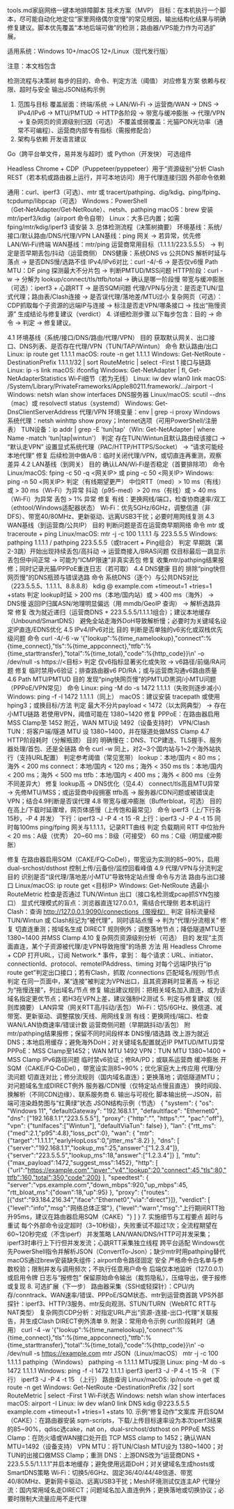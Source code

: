 tools.md家庭网络一键本地排障脚本 技术方案（MVP）
目标：在本机执行一个脚本，尽可能自动化地定位“家里网络偶尔变慢”的常见根因，输出结构化结果与明确修复建议。脚本优先覆盖“本地后端可做”的检测；路由器/VPS能力作为可选扩展。

适用系统：Windows 10+/macOS 12+/Linux（现代发行版）

注意：本文档包含

检测流程与决策树
每步的目的、命令、判定方法（阈值）
对应修复方案
依赖与权限、超时与安全
输出JSON结构示例
1. 范围与目标
覆盖层面：终端/系统 → LAN/Wi‑Fi → 运营商/WAN → DNS → IPv4/IPv6 → MTU/PMTUD → HTTP各阶段 → 带宽与缓冲膨胀 → 代理/VPN → 复杂网页的资源级别归因（可选）
不覆盖或弱覆盖：光猫PON光功率（通常不可编程）、运营商内部专有指标（需报修配合）
2. 架构与依赖
开发语言建议

Go（跨平台单文件，易并发与超时）或 Python（开发快）
可选组件

Headless Chrome + CDP（Puppeteer/pyppeteer）用于“资源级别”分析
Clash REST（若本机或路由器上运行，并可本地访问）用于代理连接归因
外部命令依赖

通用：curl、iperf3（可选）、mtr 或 tracert/pathping、dig/kdig、ping/fping、tcpdump/libpcap（可选）
Windows：PowerShell（Get‑NetAdapter/Get‑NetRoute）、netsh、pathping
macOS：brew 安装 mtr/iperf3/kdig（airport 命令自带）
Linux：大多已内置；如需 fping/mtr/kdig/iperf3 请安装
3. 总体检测流程（决策树摘要）
环境基线：系统/接口/默认路由/DNS/代理/VPN
LAN基线：ping 网关 → 若异常，优先修 LAN/Wi‑Fi/终端
WAN基线：mtr/ping 运营商常用目标（1.1.1.1/223.5.5.5） → 判定是否早期丢包/抖动（运营商侧）
DNS健康：系统DNS vs 公共DNS 解析时延与落点 → 是否DNS慢/选路不佳
IPv4/IPv6对比：curl -4/-6 → 是否仅v6慢
Path MTU：DF ping 探测最大不分片包 → 判断PMTUD/MSS问题
HTTP阶段：curl -w → 分解为 lookup/connect/tls/ttfb/total → 确认是哪一阶段慢
带宽与缓冲膨胀（可选）：iperf3 + 心跳RTT → 是否SQM问题
代理/VPN与分流：是否走TUN/显式代理；路由表/Clash连接 → 是否误代理/落地差/MTU过小
复杂网页（可选）：CDP抓取每个子资源的远端IP与连接 → 标注是否走VPN/哪条接口 → 找出“拖慢资源”
生成结论与修复建议（verdict）
4. 详细检测步骤
以下每步包含：目的 → 命令 → 判定 → 修复建议。

4.1 环境基线（系统/接口/DNS/路由/代理/VPN）
目的
获取默认网关、出口接口、DNS列表、是否存在代理/VPN（TUN/TAP/Wintun）
命令
默认路由/出口
Linux: ip route get 1.1.1.1
macOS: route -n get 1.1.1.1
Windows: Get-NetRoute -DestinationPrefix 1.1.1.1/32 | sort RouteMetric | select -First 1
接口与链路
Linux: ip -s link
macOS: ifconfig
Windows: Get-NetAdapter | fl, Get-NetAdapterStatistics
Wi‑Fi细节（若为无线）
Linux: iw dev wlan0 link
macOS: /System/Library/PrivateFrameworks/Apple80211.framework/.../airport -I
Windows: netsh wlan show interfaces
DNS服务器
Linux/macOS: scutil --dns（mac）或 resolvectl status（systemd）
Windows: Get-DnsClientServerAddress
代理/VPN
环境变量：env | grep -i proxy
Windows 系统代理：netsh winhttp show proxy；Internet选项（可用PowerShell/注册表）
TUN设备：ip addr | grep -E 'tun|tap'（Win: Get-NetAdapter | where Name -match 'tun|tap|wintun'）
判定
存在TUN/Wintun且默认路由经该接口 → “默认走VPN”
设置显式系统代理（PAC/HTTP/HTTPS/Socket） → “请求可能经本地代理”
修复
后续检测中做A/B：临时关闭代理/VPN，或切直连再重测，观察差异
4.2 LAN基线（到网关）
目的
确认LAN/Wi‑Fi是否稳定（首要排除项）
命令
Linux/macOS: fping -c 50 -q <网关IP> 或 ping -c 50 <网关IP>
Windows: ping -n 50 <网关IP>
判定（有线期望更严）
中位RTT（med）> 10 ms（有线）或 > 30 ms（Wi‑Fi）为异常
抖动（p95-med）> 20 ms（有线）或 > 40 ms（Wi‑Fi）为异常
丢包 > 1% 异常
修复
有线：更换网线/端口，检查协商速率/双工（ethtool/Windows适配器状态）
Wi‑Fi：优先5GHz/6GHz，调整信道（非DFS）、带宽40/80MHz、更新驱动、远离USB3干扰；必要时用网线复测
4.3 WAN基线（到运营商/公共IP）
目的
判断问题是否在运营商早期网络
命令
mtr 或 traceroute + ping
Linux/macOS: mtr -j -c 100 1.1.1.1 与 223.5.5.5
Windows: pathping 1.1.1.1 / pathping 223.5.5.5（或tracert + Ping组合）
判定
早期跳（第2-3跳）开始出现持续丢包/高抖动 → 运营商接入/BRAS问题
仅目标最后一跳显示丢包但中间正常 → 可能为“ICMP限速”非真实丢包
修复
收集mtr/pathping结果报修；同时记录光猫/PPPoE重连日志（若可取）
4.4 DNS健康
目的
排除“ping快但网页慢”的DNS瓶颈与错误选路
命令
系统DNS（逐个）与公共DNS对比（223.5.5.5、1.1.1.1、8.8.8.8）
kdig @ example.com +timeout=1 +tries=1 +stats
判定
lookup时延 > 200 ms（本地/国内站）或 > 400 ms（海外） → DNS慢
返回IP归属ASN/地理明显偏远（用 mmdb/GeoIP 查询） → 解析选路异常
修复
改为就近递归（运营商DNS + 223.5.5.5/1.1.1.1组合）；建议本地缓存（Unbound/SmartDNS）
避免全站走海外DoH导致解析慢；必要时为关键域名设定IP直连/EDNS优化
4.5 IPv4/IPv6对比
目的
判断是否单独的v6劣化或双栈优先级问题
命令
curl -4/-6 -w '{"lookup":%{time_namelookup},"connect":%{time_connect},"tls":%{time_appconnect},"ttfb":%{time_starttransfer},"total":%{time_total},"code":%{http_code}}\n' -o /dev/null -s https://<目标>
判定
仅v6指标显著劣化或失败 → v6路径/前缀/RA问题
修复
临时禁用v6验证；排查路由器v6 PD/RA；或与运营商沟通v6路由质量
4.6 Path MTU/PMTUD
目的
发现“ping快网页慢”的PMTUD黑洞/小MTU问题（PPPoE/VPN常见）
命令
Linux: ping -M do -s 1472 1.1.1.1（失败则逐步减小）
Windows: ping -f -l 1472 1.1.1.1（同上）
macOS：建议安装 tracepath 或使用 hping3；或换目标/方法
判定
最大不分片payload < 1472（以太网典型） → 存在小MTU链路
若使用VPN，阈值可能在 1380~1420
修复
PPPoE：在路由器启用MSS Clamp至 1452 附近，WAN MTU设 1492（设备支持时）
VPN/Clash TUN：将客户端/隧道 MTU 设 1380~1400，并在隧道处做MSS Clamp
4.7 HTTP阶段耗时（分解瓶颈）
目的
明确慢在：DNS、TCP建连、TLS握手、服务器处理/首包、还是全链路
命令
curl -w 同上，对2~3个国内站与1~2个海外站执行（支持URL配置）
判定参考阈值（常见宽带）
lookup：本地/国内 < 80 ms；海外 < 200 ms
connect：本地/国内 < 120 ms；海外 < 350 ms
tls：本地/国内 < 200 ms；海外 < 500 ms
ttfb：本地/国内 < 400 ms；海外 < 800 ms（业务不同差异大）
修复
lookup高 → DNS优化（见4.4）
connect/tls高且MTU异常 → 先修MTU/MSS；或运营商中段拥塞
ttfb高 → 服务器/CDN问题或被错误走VPN；结合4.9判断是否误代理
4.8 带宽与缓冲膨胀（Bufferbloat，可选）
目的
在高上/下载时延骤增，网页体感慢（上传饱和最常见）
命令
iperf3（上/下行各15秒，-P 4 并发）
下行：iperf3 -J -P 4 -t 15 -R
上行：iperf3 -J -P 4 -t 15
同时每100ms ping/fping 网关与1.1.1.1，记录RTT曲线
判定
负载期间 RTT 中位抬升
< 20 ms：A级（优秀）
20~60 ms：B级（可接受）
60 ms：C级（明显缓冲膨胀）

修复
在路由器启用SQM（CAKE/FQ‑CoDel），带宽设为实测的85~90%，启用 dual-srchost/dsthost
控制上传/云备份/监控回看峰值
4.9 代理/VPN与分流判定
目的
识别是否“误代理/落地差/小MTU”导致特定站点慢
命令与方法
路由与出口接口
Linux/macOS: ip route get <目标IP>
Windows: Get-NetRoute 选最小 RouteMetric
检查是否通过 TUN/Wintun 出口（接口名检测或pcap抓SYN包接口）
显式代理模式的盲点：浏览器直连127.0.0.1，需结合代理侧
若本机运行 Clash：查询 http://127.0.0.1:9090/connections（带授权）
判定
目标流量经 TUN/Wintun 或 Clash标记为“被代理”，同时该站点慢 → 判为“代理/分流相关”
修复
切直连重测；按域名生成 DIRECT 规则例外；调整落地节点；降低隧道MTU至 1380~1400 并MSS Clamp
4.10 复杂网页资源级别分析（可选）
目的
发现“主页面直连，某个子资源被代理/走VPN导致拖慢”的场景
方法
用 Headless Chrome + CDP 打开URL，订阅 Network.* 事件，拿到：
每个请求：URL、initiator、connectionId、protocol、remoteIPAddress、timing
对每个远端IP执行“ip route get”判定出口接口；若有Clash，抓取 /connections 匹配域名/规则/节点
判定
在同一页面中，某“连接”被判定为VPN出口，且其资源耗时显著高 → 标记为“拖慢连接”，列出域名/节点
修复
输出建议规则：把相关域名加入直连，或为该域名指定更优节点；若H3在VPN上差，建议强制H2测试
5. 判定与修复建议（规则库摘要）
LAN异常（网关RTT高/抖动/丢包）
Wi‑Fi：切5/6GHz、换信道、减带宽、更新驱动、调整摆放/天线、用网线复测
有线：更换网线/端口、检查WAN/LAN协商速率/错误计数
运营商侧问题（早期跳抖动/丢包）
附mtr/pathping结果报修；保留不同时间段样本
DNS慢/错选路
改上游为就近DNS；本地启用缓存；避免海外DoH；对关键域名配置就近IP
PMTUD/MTU异常
PPPoE：MSS Clamp至1452；WAN MTU 1492
VPN：TUN MTU 1380~1400 + MSS Clamp
IPv6路径问题
临时禁v6验证；修RA/PD；或联系运营商
缓冲膨胀
开SQM（CAKE/FQ‑CoDel），带宽设实测85~90%；优化家庭大上传应用
代理/分流问题
切直连对比；修分流规则（国内域名直连）；更换落地；调低隧道MTU；对问题域名生成DIRECT例外
服务器/CDN慢（仅特定站点慢且直连）
换时间段、换解析（不同CDN边缘）、联系服务商
6. 输出与可视化
脚本输出统一JSON，前端可渲染趋势图与“红黄绿”状态
JSON结构示例（节选）
{
  "system": {
    "os": "Windows 11",
    "defaultGateway": "192.168.1.1",
    "defaultIface": "Ethernet0",
    "dns": ["192.168.1.1","223.5.5.5"],
    "proxy": {"http":"", "https":"", "pac":"off"},
    "vpn": {"tunIfaces":["Wintun"], "defaultViaTun": false}
  },
  "lan": {"rtt_ms":{"med":2.1,"p95":4.8},"loss_pct":0},
  "wan": {
    "mtr": {"target":"1.1.1.1","earlyHopLoss":0,"jitter_ms":8.2}
  },
  "dns": [
    {"server":"192.168.1.1","lookup_ms":25,"answer":["1.2.3.4"]},
    {"server":"223.5.5.5","lookup_ms":18,"answer":["1.2.3.4"]}
  ],
  "mtu": {"max_payload":1472,"suggest_mss":1452},
  "http": [
    {"url":"https://example.com","ipver":"v4","lookup":20,"connect":45,"tls":80,"ttfb":160,"total":350,"code":200}
  ],
  "speedtest": {
    "server":"vps.example.com","down_mbps":920,"up_mbps":45,
    "rtt_bloat_ms":{"down":18,"up":95}
  },
  "proxy": {"routes":[{"dst":"93.184.216.34","iface":"Ethernet0","via":"direct"}]},
  "verdict": [
    {"level":"info","msg":"网络总体正常"},
    {"level":"warn","msg":"上行期间RTT抬升95ms，建议在路由器启用SQM（CAKE）"}
  ]
}
7. 实施细节与工程要点
超时与重试
每个外部命令设定超时（3~10秒级），失败重试不超过1次；全流程期望在60~120秒完成（不含iperf）
并发策略
LAN/WAN/DNS/HTTP可并发采集；iperf3时串行上下行但并发发流；心跳RTT采集独立线程
跨平台适配
Windows优先PowerShell指令并解析JSON（ConvertTo‑Json）；缺少mtr时用pathping替代
macOS通过brew安装缺失组件；airport命令路径固定
安全
严格命令白名单与参数校验；限制并发与调用频次；不执行任意用户命令
后端仅本地监听（127.0.0.1）或启用令牌
日志与“报修包”
保留原始命令输出（裁剪隐私），压缩导出，便于报修或复现
8. 可选扩展（下一步）
路由器采集（SSH或轻探针）：CPU/内存/conntrack、WAN速率/错误、PPPoE/SQM状态、mtr到运营商首跳
VPS外部探针：iperf3、HTTP/3服务、mtr反向观测、STUN/TURN（WebRTC RTT与NAT类型）
复杂网页CDP分析：对指定URL产出“资源-连接-出口-代理”关联报告，并生成Clash DIRECT例外清单
9. 附录：常用命令示例
curl阶段耗时（通用）
curl -4 -w '{"lookup":%{time_namelookup},"connect":%{time_connect},"tls":%{time_appconnect},"ttfb":%{time_starttransfer},"total":%{time_total},"code":%{http_code}}\n' -o /dev/null -s https://example.com
mtr JSON（Linux/macOS）
mtr -j -c 100 1.1.1.1
pathping（Windows）
pathping -n 1.1.1.1
MTU探测
Linux: ping -M do -s 1472 1.1.1.1
Windows: ping -f -l 1472 1.1.1.1
iperf3
iperf3 -J -P 4 -t 15 -R （下行）
iperf3 -J -P 4 -t 15 （上行）
路由查询
Linux/macOS: ip/route -n get 或 route -n get
Windows: Get-NetRoute -DestinationPrefix /32 | sort RouteMetric | select -First 1
Wi‑Fi状态
Windows: netsh wlan show interfaces
macOS: airport -I
Linux: iw dev wlan0 link
DNS
kdig @223.5.5.5 example.com +timeout=1 +tries=1 +stats
10. 示例“修复动作”文案库
开启SQM（CAKE）：在路由器安装 sqm-scripts，下载/上传目标速率设为本次iperf3结果的85~90%，qdisc选cake，nat on，dual-srchost/dsthost on
PPPoE MSS Clamp：在防火墙或WAN接口处开启 TCP MSS clamp to 1452；确认WAN MTU=1492（设备支持）
VPN MTU：将TUN/Clash MTU设为 1380~1400；对TUN的出接口做MSS Clamp；重测
DNS：上游DNS改为“运营商DNS + 223.5.5.5/1.1.1.1”并启本地缓存；避免使用远距DoH；对关键域名生成hosts或SmartDNS策略
Wi‑Fi：切换5/6GHz、固定36/40/44/48信道、带宽40/80MHz、更新网卡驱动、远离USB3干扰；Mesh环境测试仅连主AP
代理分流：国内常用域名走DIRECT；问题域名加入直连例外；更换落地或切换协议；必要时限制大流量应用不走代理
